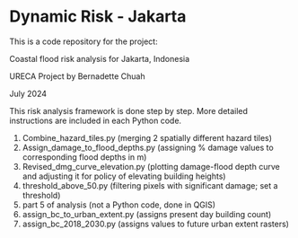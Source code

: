 # Dynamic Risk - Jakarta

This is a code repository for the project:

Coastal flood risk analysis for Jakarta, Indonesia

URECA Project by Bernadette Chuah

July 2024

This risk analysis framework is done step by step. More detailed instructions are included in each Python code. 
1. Combine_hazard_tiles.py (merging 2 spatially different hazard tiles)
2. Assign_damage_to_flood_depths.py (assigning % damage values to corresponding flood depths in m)
3. Revised_dmg_curve_elevation.py (plotting damage-flood depth curve and adjusting it for policy of elevating building heights)
4. threshold_above_50.py (filtering pixels with significant damage; set a threshold)
5. part 5 of analysis (not a Python code, done in QGIS)
6. assign_bc_to_urban_extent.py (assigns present day building count)
7. assign_bc_2018_2030.py (assigns values to future urban extent rasters)
